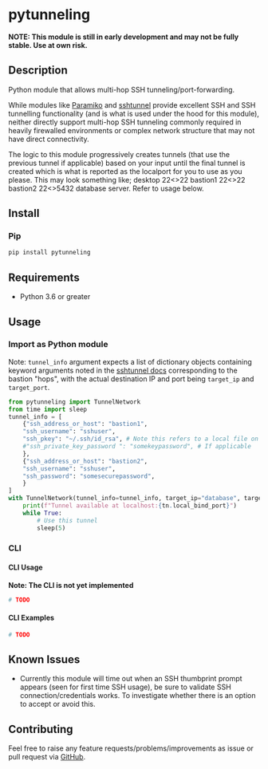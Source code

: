 # pytunneling

**NOTE: This module is still in early development and may not be fully stable. Use at own risk.**

## Description

Python module that allows multi-hop SSH tunneling/port-forwarding.

While modules like [Paramiko](https://github.com/paramiko/paramiko) and [sshtunnel](https://github.com/pahaz/sshtunnel) provide excellent SSH and SSH tunnelling functionality (and is what is used under the hood for this module), neither directly support multi-hop SSH tunneling commonly required in heavily firewalled environments or complex network structure that may not have direct connectivity.

The logic to this module progressively creates tunnels (that use the previous tunnel if applicable) based on your input until the final tunnel is created which is what is reported as the localport for you to use as you please. This may look something like; desktop 22<>22 bastion1 22<>22 bastion2 22<>5432 database server. Refer to usage below.

## Install

### Pip

```bash
pip install pytunneling
```

## Requirements

* Python 3.6 or greater

## Usage

### Import as Python module

Note: `tunnel_info` argument expects a list of dictionary objects containing keyword arguments noted in the [sshtunnel docs](https://sshtunnel.readthedocs.io/en/latest/#sshtunnel.SSHTunnelForwarder) corresponding to the bastion "hops", with the actual destination IP and port being `target_ip` and `target_port`.

```python
from pytunneling import TunnelNetwork
from time import sleep
tunnel_info = [
    {"ssh_address_or_host": "bastion1",
    "ssh_username": "sshuser",
    "ssh_pkey": "~/.ssh/id_rsa", # Note this refers to a local file on the machine that runs logic
    #"ssh_private_key_password ": "somekeypassword", # If applicable
    },
    {"ssh_address_or_host": "bastion2",
    "ssh_username": "sshuser",
    "ssh_password": "somesecurepassword",
    }
]
with TunnelNetwork(tunnel_info=tunnel_info, target_ip="database", target_port=5432) as tn:
    print(f"Tunnel available at localhost:{tn.local_bind_port}")
    while True:
        # Use this tunnel
        sleep(5)
```

### CLI

#### CLI Usage

**Note: The CLI is not yet implemented** 

```bash
# TODO
```

#### CLI Examples

```bash
# TODO
```

## Known Issues

* Currently this module will time out when an SSH thumbprint prompt appears (seen for first time SSH usage), be sure to validate SSH connection/credentials works. To investigate whether there is an option to accept or avoid this.

## Contributing

Feel free to raise any feature requests/problems/improvements as issue or pull request via [GitHub](https://github.com/mattykay/pytunneling).